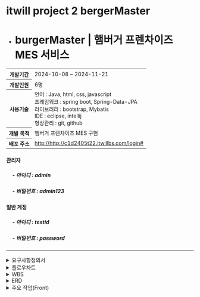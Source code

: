 # itwill project 2 bergerMaster

- <h1>burgerMaster | 햄버거 프렌차이즈 MES 서비스</h1>
<table>
  <tr>
    <th>개발기간</th>
    <td>2024-10-08 ~ 2024-11-21</td>
  </tr>
  <tr>
    <th>개발인원</th>
    <td>6명</td>
  </tr>
  <tr>
    <th>사용기술</th>
    <td>언어 : Java, html, css, javascript <br>
    프레임워크 : spring boot, Spring-Data-JPA<br>
    라이브러리 : bootstrap, Mybatis<br>
    IDE : eclipse, intellij<br>
    형상관리 : git, github</td>
  </tr>
  <tr>
    <th>개발 목적</th>
    <td>햄버거 프렌차이즈 MES 구현</td>
  </tr>
  <tr>
    <th>배포 주소</th>
    <td><a href="http://http://c1d2405t22.itwillbs.com/login#">http://http://c1d2405t22.itwillbs.com/login#</a></td>
  </tr>
</table>
<h4>관리자</h4>
<h5>&nbsp;&nbsp;&nbsp;&nbsp; - 아이디 : admin </h5>
<h5>&nbsp;&nbsp;&nbsp;&nbsp; - 비밀번호  : admin123 </h5>

<h4>일반 계정</h4>
<h5>&nbsp;&nbsp;&nbsp;&nbsp; - 아이디 : testid </h5>
<h5>&nbsp;&nbsp;&nbsp;&nbsp; - 비밀번호  : password </h5>

<hr>

<details>
  <summary>요구사항정의서</summary>
  
  <!-- WBS Images -->
  ![WBS](/images/요구사항정의서.png)
</details>

<details>
  <summary>플로우차트</summary>
  
  <!-- WBS Images -->
  ![WBS](/images/플로우차트.png)
  ![WBS](/images/플로우차트(확대).png)
</details>

<details>
  <summary>WBS</summary>
  
  <!-- WBS Images -->
  ![WBS](/images/wbs.png)
  
</details>

<details>
  <summary>ERD</summary>
  
  <!-- WBS Images -->
  ![WBS](/images/erd.png)
  
</details>

<details>
  <summary>주요 작업(Front)</summary>
  
  <!-- Front Images -->
  ![Front - 주요 작업](/images/front1.png)
  ![Front - 주요 작업](/images/front2.png)
  ![Front - 주요 작업](/images/front3.png)
  ![Front - 주요 작업](/images/front4.png)
  
</details>
